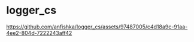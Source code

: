 # logger_cs


https://github.com/anfishka/logger_cs/assets/97487005/c4d18a9c-91aa-4ee2-804d-7222243aff42


